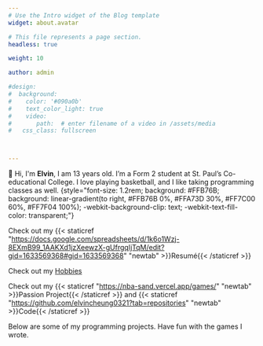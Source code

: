 ```yaml
---
# Use the Intro widget of the Blog template
widget: about.avatar

# This file represents a page section.
headless: true

weight: 10

author: admin

#design:
#  background:
#    color: '#090a0b'
#    text_color_light: true
#    video:
#       path:  # enter filename of a video in /assets/media
#   css_class: fullscreen



---
```




👋 Hi, I'm **Elvin**, I am 13 years old. I’m a Form 2 student at St. Paul’s Co-educational College.
I love playing basketball, and I like taking programming classes as well.
{style="font-size: 1.2rem; background: #FFB76B; background: linear-gradient(to right, #FFB76B 0%, #FFA73D 30%, #FF7C00 60%, #FF7F04 100%); -webkit-background-clip: text; -webkit-text-fill-color: transparent;"}

Check out my {{< staticref "https://docs.google.com/spreadsheets/d/1k6o1Wzj-8EXmB99_1AAKXd1jzXeewzX-gUfrgqIjTqM/edit?gid=1633569368#gid=1633569368" "newtab" >}}Resumé{{< /staticref >}}

Check out my [Hobbies](/portfolio/about/)

Check out my {{< staticref "https://nba-sand.vercel.app/games/" "newtab" >}}Passion Project{{< /staticref >}} and {{< staticref "https://github.com/elvincheung0321?tab=repositories" "newtab" >}}Code{{< /staticref >}}






Below are some of my programming projects. Have fun with the games I wrote.

